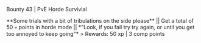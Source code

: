 Bounty 43 \| PvE Horde Survivial

\*\*Some trials with a bit of tribulations on the side please\*\* \|\|
Get a total of 50 :skull: points in horde mode \|\| \*\"Look, if you
fail try try again, or until you get too annoyed to keep going\"\* \>
Rewards: 50 xp \| 3 comp points
